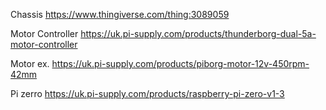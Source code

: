 Chassis https://www.thingiverse.com/thing:3089059

Motor Controller https://uk.pi-supply.com/products/thunderborg-dual-5a-motor-controller

Motor ex. https://uk.pi-supply.com/products/piborg-motor-12v-450rpm-42mm

Pi zerro https://uk.pi-supply.com/products/raspberry-pi-zero-v1-3
